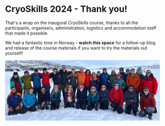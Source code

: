 # CryoSkills 2024 - Thank you!
That's a wrap on the inaugural CryoSkills course, thanks to all the participants, organisers, administration, logistics and accommodation staff that made it possible.

We had a fantastic time in Norway - **watch this space** for a follow-up blog and release of the course materials if you want to try the materials out yourself!

<img src="assets/img/course2024/group_photo_kaupong_bjorn.jpeg" class="img-fluid" alt="The attendees and instructors of the CryoSkills course, 2024 stand as a group in front of a snowy background.">